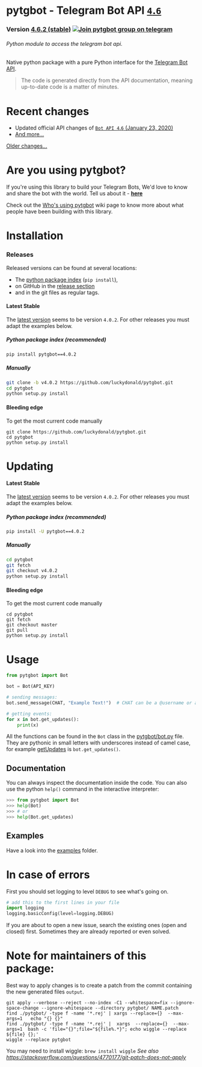 # pytgbot - Telegram Bot API [`4`.`6`](https://core.telegram.org/bots/api)
### Version [4.6.2 (stable)](https://github.com/luckydonald/pytgbot/blob/master/CHANGELOG.md#changelog) [![Join pytgbot group on telegram](https://img.shields.io/badge/Telegram%20Group-Join-blue.svg)](https://telegram.me/pytg_group)
###### Python module to access the telegram bot api.

Native python package with a pure Python interface for the [Telegram Bot API](https://core.telegram.org/bots).
> The code is generated directly from the API documentation, meaning up-to-date code is a matter of minutes.

# Recent changes
 - Updated official API changes of [`Bot API 4`.`6` (January 23, 2020)](https://core.telegram.org/bots/api-changelog#december-31-2010)
 - [And more...](CHANGELOG.md)

 [Older changes...](CHANGELOG.md)

# Are you using pytgbot?

If you're using this library to build your Telegram Bots, We'd love to know and share the bot with the world.
Tell us about it - **[here](https://github.com/luckydonald/pytgbot/wiki/Who's-using-pytgbot%3F)**

Check out the [Who's using pytgbot](https://github.com/luckydonald/pytgbot/wiki/Who's-using-pytgbot%3F) wiki page to know more about what people have been building with this library.

# Installation
### Releases
Released versions can be found at several locations:
- The [python package index](https://pypi.org/project/pytgbot/#history) (`pip install`),
- on GitHub in the [release section](https://github.com/luckydonald/pytgbot/releases)
- and in the git files as regular tags.

#### Latest Stable
The [latest version](#releases) seems to be version `4.0.2`. For other releases you must adapt the examples below.

##### Python package index (recommended)
```sh
pip install pytgbot==4.0.2
```

##### Manually
```sh
git clone -b v4.0.2 https://github.com/luckydonald/pytgbot.git
cd pytgbot
python setup.py install
```

#### Bleeding edge
To get the most current code manually
```
git clone https://github.com/luckydonald/pytgbot.git
cd pytgbot
python setup.py install
```

# Updating

#### Latest Stable
The [latest version](#releases) seems to be version `4.0.2`. For other releases you must adapt the examples below.

##### Python package index (recommended)
```sh
pip install -U pytgbot==4.0.2
```

##### Manually
```sh
cd pytgbot
git fetch
git checkout v4.0.2
python setup.py install
```

#### Bleeding edge
To get the most current code manually
```
cd pytgbot
git fetch
git checkout master
git pull
python setup.py install
```


# Usage

```python
from pytgbot import Bot

bot = Bot(API_KEY)

# sending messages:
bot.send_message(CHAT, "Example Text!")  # CHAT can be a @username or a id

# getting events:
for x in bot.get_updates():
	print(x)

```

All the functions can be found in the `Bot` class in the [pytgbot/bot.py](https://github.com/luckydonald/pytgbot/blob/master/pytgbot/bot.py) file.
They are pythonic in small letters with underscores instead of camel case, for example [getUpdates](https://core.telegram.org/bots/api#getupdates) is `bot.get_updates()`.
## Documentation
You can always inspect the documentation inside the code.
You can also use the python `help()` command in the interactive interpreter:
```py
>>> from pytgbot import Bot
>>> help(Bot)
>>> # or
>>> help(Bot.get_updates)
```


## Examples
Have a look into the [examples](https://github.com/luckydonald/pytgbot/tree/master/examples) folder.

# In case of errors
First you should set logging to level `DEBUG` to see what's going on.
```python
# add this to the first lines in your file
import logging
logging.basicConfig(level=logging.DEBUG)
```

If you are about to open a new issue, search the existing ones (open and closed) first.
Sometimes they are already reported or even solved.

# Note for maintainers of this package:
Best way to apply changes is to create a patch from the commit containing the new generated files `output`.

```
git apply --verbose --reject --no-index -C1 --whitespace=fix --ignore-space-change --ignore-whitespace --directory pytgbot/ NAME.patch
find ./pytgbot/ -type f -name '*.rej' | xargs --replace={}  --max-args=1   echo "{} {}"
find ./pytgbot/ -type f -name '*.rej' |  xargs  --replace={}  --max-args=1  bash -c 'file="{}";file="${file%.*}"; echo wiggle --replace ${file} {};'
wiggle --replace pytgbot
```
You may need to install wiggle: `brew install wiggle`
_See also https://stackoverflow.com/questions/4770177/git-patch-does-not-apply_
